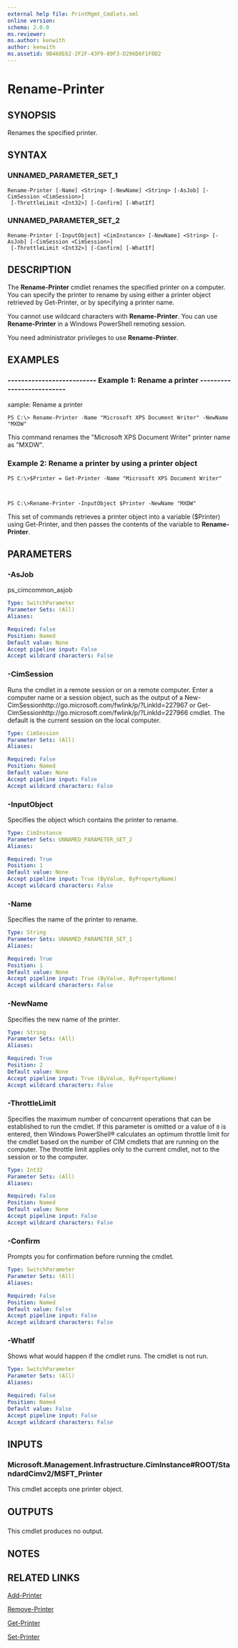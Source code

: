 ```yaml
---
external help file: PrintMgmt_Cmdlets.xml
online version: 
schema: 2.0.0
ms.reviewer:
ms.author: kenwith
author: kenwith
ms.assetid: 9B460E62-2F2F-43F9-89F3-D296D6F1F0D2
---
```


# Rename-Printer

## SYNOPSIS
Renames the specified printer.

## SYNTAX

### UNNAMED_PARAMETER_SET_1
```
Rename-Printer [-Name] <String> [-NewName] <String> [-AsJob] [-CimSession <CimSession>]
 [-ThrottleLimit <Int32>] [-Confirm] [-WhatIf]
```

### UNNAMED_PARAMETER_SET_2
```
Rename-Printer [-InputObject] <CimInstance> [-NewName] <String> [-AsJob] [-CimSession <CimSession>]
 [-ThrottleLimit <Int32>] [-Confirm] [-WhatIf]
```

## DESCRIPTION
The **Rename-Printer** cmdlet renames the specified printer on a computer.
You can specify the printer to rename by using either a printer object retrieved by Get-Printer, or by specifying a printer name.

You cannot use wildcard characters with **Rename-Printer**.
You can use **Rename-Printer** in a Windows PowerShell remoting session.

You need administrator privileges to use **Rename-Printer**.

## EXAMPLES

### -------------------------- Example 1: Rename a printer -------------------------- 
xample: Rename a printer
```
PS C:\> Rename-Printer -Name "Microsoft XPS Document Writer" -NewName "MXDW"
```

This command renames the "Microsoft XPS Document Writer" printer name as "MXDW".

### Example 2: Rename a printer by using a printer object
```
PS C:\>$Printer = Get-Printer -Name "Microsoft XPS Document Writer"



PS C:\>Rename-Printer -InputObject $Printer -NewName "MXDW"
```

This set of commands retrieves a printer object into a variable ($Printer) using Get-Printer, and then passes the contents of the variable to **Rename-Printer**.

## PARAMETERS

### -AsJob
ps_cimcommon_asjob

```yaml
Type: SwitchParameter
Parameter Sets: (All)
Aliases: 

Required: False
Position: Named
Default value: None
Accept pipeline input: False
Accept wildcard characters: False
```

### -CimSession
Runs the cmdlet in a remote session or on a remote computer.
Enter a computer name or a session object, such as the output of a New-CimSessionhttp://go.microsoft.com/fwlink/p/?LinkId=227967 or Get-CimSessionhttp://go.microsoft.com/fwlink/p/?LinkId=227966 cmdlet.
The default is the current session on the local computer.

```yaml
Type: CimSession
Parameter Sets: (All)
Aliases: 

Required: False
Position: Named
Default value: None
Accept pipeline input: False
Accept wildcard characters: False
```

### -InputObject
Specifies the object which contains the printer to rename.

```yaml
Type: CimInstance
Parameter Sets: UNNAMED_PARAMETER_SET_2
Aliases: 

Required: True
Position: 1
Default value: None
Accept pipeline input: True (ByValue, ByPropertyName)
Accept wildcard characters: False
```

### -Name
Specifies the name of the printer to rename.

```yaml
Type: String
Parameter Sets: UNNAMED_PARAMETER_SET_1
Aliases: 

Required: True
Position: 1
Default value: None
Accept pipeline input: True (ByValue, ByPropertyName)
Accept wildcard characters: False
```

### -NewName
Specifies the new name of the printer.

```yaml
Type: String
Parameter Sets: (All)
Aliases: 

Required: True
Position: 2
Default value: None
Accept pipeline input: True (ByValue, ByPropertyName)
Accept wildcard characters: False
```

### -ThrottleLimit
Specifies the maximum number of concurrent operations that can be established to run the cmdlet.
If this parameter is omitted or a value of `0` is entered, then Windows PowerShell® calculates an optimum throttle limit for the cmdlet based on the number of CIM cmdlets that are running on the computer.
The throttle limit applies only to the current cmdlet, not to the session or to the computer.

```yaml
Type: Int32
Parameter Sets: (All)
Aliases: 

Required: False
Position: Named
Default value: None
Accept pipeline input: False
Accept wildcard characters: False
```

### -Confirm
Prompts you for confirmation before running the cmdlet.

```yaml
Type: SwitchParameter
Parameter Sets: (All)
Aliases: 

Required: False
Position: Named
Default value: False
Accept pipeline input: False
Accept wildcard characters: False
```

### -WhatIf
Shows what would happen if the cmdlet runs.
The cmdlet is not run.

```yaml
Type: SwitchParameter
Parameter Sets: (All)
Aliases: 

Required: False
Position: Named
Default value: False
Accept pipeline input: False
Accept wildcard characters: False
```

## INPUTS

### Microsoft.Management.Infrastructure.CimInstance#ROOT/StandardCimv2/MSFT_Printer
This cmdlet accepts one printer object.

## OUTPUTS

### 
This cmdlet produces no output.

## NOTES

## RELATED LINKS

[Add-Printer](./Add-Printer.md)

[Remove-Printer](./Remove-Printer.md)

[Get-Printer](./Get-Printer.md)

[Set-Printer](./Set-Printer.md)

